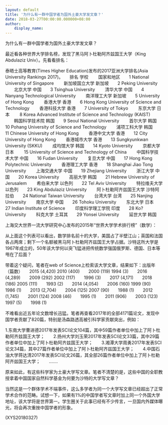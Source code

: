 ```yaml
---
layout: default
title: '为什么有一群中国学者为国外土豪大学发文章？'
date: 2018-03-27T00:00:00.000000+08:00
author:
    display_name: 
---
```


为什么有一群中国学者为国外土豪大学发文章？

最近看各种世界大学排名榜，发现了黑马阿卜杜勒阿齐兹国王大学（King Abdulaziz Univ）。先看看排名：

泰晤士高等教育(Times Higher Education)发布的2017亚洲大学排名(Asia University Rankings 2017)。　　排名 学校 　　国家和地区　　1 National University of Singapore 　　新加坡国立大学 新加坡　　2 Peking University 　　北京大学 中国　　3 Tsinghua University 　　清华大学 中国　　4 Nanyang Technological University 　　南洋理工大学 新加坡　　5 University of Hong Kong 　　香港大学 香港　　6 Hong Kong University of Science and Technology 　　香港科技大学 香港　　7 University of Tokyo 　　东京大学 日本 　　8 Korea Advanced Institute of Science and Technology (KAIST) 　　韩国科学技术院 韩国　　9 Seoul National University 　　首尔大学 韩国　　10 Pohang University of Science and Technology 　　浦项工科大学 韩国　　11 Chinese University of Hong Kong 　　香港中文大学 香港　　12 City University of Hong Kong 　　香港城市大学 香港　　13 Sungkyunkwan University (SKKU) 　　成均馆大学 韩国　　14 Kyoto University 　　京都大学 日本 　　15 University of Science and Technology of China 　　中国科学技术大学 中国　　16 Fudan University 　　复旦大学 中国　　17 Hong Kong Polytechnic University 　　香港理工大学 香港　　18 Shanghai Jiao Tong University 　　上海交通大学 中国　　19 Zhejiang University 　　浙江大学 中国　　20 Korea University 　　高丽大学 韩国　　21 Hebrew University of Jerusalem 　　希伯来大学 以色列　　22 Tel Aviv University 　　特拉维夫大学 以色列　　23 King Abdulaziz University 　　阿卜杜勒阿齐兹国王大学 沙特阿拉伯　　24 National Taiwan University 　　台湾大学 台湾　　25 Nanjing University 　　南京大学 中国　　26 Tohoku University 　　东北大学 日本　　27 Indian Institute of Science 　　印度科学理工学院 印度　　28 Ko? University 　　科克大学 土耳其　　29 Yonsei University 　　延世大学 韩国

上海交大世界一流大学研究中心发布的2015年“世界大学学术排行榜”（数学）：

从上面这个列表可以看出，数学排名前十的大学，美国占了半壁江山；英国和法国各占两席；剩下一个名额被黑马阿卜杜勒阿齐兹国王大学占据。沙特这所大学是1967年成立的，50年该大学何以突飞猛进把传统数学强国俄罗斯、德国、日本等甩在了后面？

带着这个疑问，笔者在web of Science上检索该大学文章，结果如下：出版年（篇数）　　2015 (4,420) 2010 (400)　　2000 (119) 1994 (3)　　2016 (4,289)　　2009 (292) 2002 (117)　　1996 (3)　　2017 (4,171)　　2018 (186) 2005 (111)　　1993 (2)　　2014 (4,054)　　2006 (160) 1999 (90)　　1986 (1)　　2013 (2,704)　　2004 (125) 2007 (90)　　1988 (1)　　2012 (1,745)　　2001 (124) 2008 (46)　　1995 (1)　　2011 (906)　　2003 (123) 1997 (5)　　1998 (1)

不难看出近五年论文数增长迅猛。笔者再查看2017年的全部4171篇论文，发现中国学者贡献了820篇，特别是汤森路透高被引科学家贡献突出，例如：

1.东南大学曹进德2017年发表SCI论文104篇，其中59篇作者单位中加上了阿卜杜勒阿齐兹国王大学；　　2.扬州大学刘玉荣2017年发表SCI论文33篇，其中29篇作者单位中加上了阿卜杜勒阿齐兹国王大学；　　3.湘潭大学周勇2017年发表SCI论文34篇，其中27篇作者单位中加上了阿卜杜勒阿齐兹国王大学；　　4.中国石油大学蒋达清2017年发表SCI论文26篇，其全部26篇作者单位中加上了阿卜杜勒阿齐兹国王大学；　　.......

原来如此，有这些科学家为土豪大学写文章。笔者不清楚的是，这些中国的全职教授拿着中国国家自然科学基金为何要为沙特的大学写文章？

当然这是一个群体学术不端事件，这么多学者为同一个大学写文章已经超出了正常学术合作的范畴。试想一下，如果有1%的中国学者写文章时加上同一个外国大学地址，该大学将是世界第一。学生圈关于此事已经有不少传言，一旦国内外媒体曝光，将会再次重挫中国学者的形象。

(XYS20180327)

